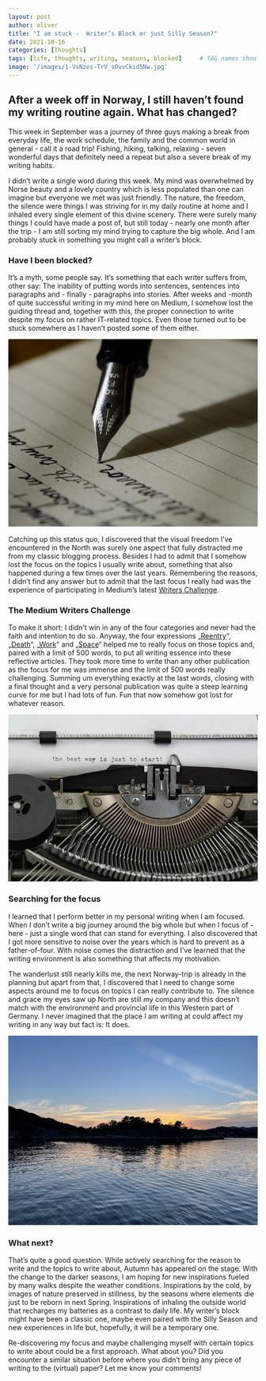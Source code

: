 ```yaml
---
layout: post
author: oliver
title: "I am stuck -  Writer’s Block or just Silly Season?"
date: 2021-10-16
categories: [Thoughts]
tags: [life, thoughts, writing, seasons, blocked]     # TAG names should always be lowercase
image: '/images/1-VsNzos-TrV_sOvvCkid5Nw.jpg'
---
```


## After a week off in Norway, I still haven’t found my writing routine again. What has changed?

This week in September was a journey of three guys making a break from everyday life, the work schedule, the family and the common world in general - call it a road trip! Fishing, hiking, talking, relaxing - seven wonderful days that definitely need a repeat but also a severe break of my writing habits.

I didn’t write a single word during this week. My mind was overwhelmed by Norse beauty and a lovely country which is less populated than one can imagine but everyone we met was just friendly. The nature, the freedom, the silence were things I was striving for in my daily routine at home and I inhaled every single element of this divine scenery. There were surely many things I could have made a post of, but still today - nearly one month after the trip - I am still sorting my mind trying to capture the big whole. And I am probably stuck in something you might call a writer’s block.

### Have I been blocked?

It’s a myth, some people say. It’s something that each writer suffers from, other say: The inability of putting words into sentences, sentences into paragraphs and - finally - paragraphs into stories. After weeks and -month of quite successful writing in my mind here on Medium, I somehow lost the guiding thread and, together with this, the proper connection to write despite my focus on rather IT-related topics. Even those turned out to be stuck somewhere as I haven’t posted some of them either.

![Unsplash](../images/0-p1FNuTehtc8pBaHC.jpg)

Catching up this status quo, I discovered that the visual freedom I’ve encountered in the North was surely one aspect that fully distracted me from my classic blogging process. Besides I had to admit that I somehow lost the focus on the topics I usually write about, something that also happened during a few times over the last years. Remembering the reasons, I didn’t find any answer but to admit that the last focus I really had was the experience of participating in Medium’s latest [Writers Challenge](https://blog.medium.com/introducing-the-medium-writers-challenge-f8a95f6d17f).

### The Medium Writers Challenge

To make it short: I didn’t win in any of the four categories and never had the faith and intention to do so. Anyway, the four expressions „[Reentry](https://medium.com/readers-digests/is-our-post-covid-working-life-here-to-stay-b431e627cd5)“, „[Death](https://medium.com/readers-digests/death-smiles-at-us-all-all-a-man-can-do-is-smile-back-974d73267d3b)“, „[Work](https://medium.com/readers-digests/you-are-not-your-resume-you-are-your-work-aead82052b00)“ and „[Space](https://medium.com/readers-digests/there-are-no-passengers-on-spaceship-earth-we-are-all-crew-bd3dd2b73bcf)“ helped me to really focus on those topics and, paired with a limit of 500 words, to put all writing essence into these reflective articles. They took more time to write than any other publication as the focus for me was immense and the limit of 500 words really challenging. Summing um everything exactly at the last words, closing with a final thought and a very personal publication was quite a steep learning curve for me but I had lots of fun. Fun that now somehow got lost for whatever reason.

![Unsplash](../images/1-yoPMAV3qQkmrn6svC82JKA.jpg)

### Searching for the focus

I learned that I perform better in my personal writing when I am focused. When I don’t write a big journey around the big whole but when I focus of - here - just a single word that can stand for everything. I also discovered that I got more sensitive to noise over the years which is hard to prevent as a father-of-four. With noise comes the distraction and I’ve learned that the writing environment is also something that affects my motivation.

The wanderlust still nearly kills me, the next Norway-trip is already in the planning but apart from that, I discovered that I need to change some aspects around me to focus on topics I can really contribute to. The silence and grace my eyes saw up North are still my company and this doesn’t match with the environment and provincial life in this Western part of Germany. I never imagined that the place I am writing at could affect my writing in any way but fact is: It does.

![Nature. Focus. Photo Courtesy of author](../images/1-LPS-hGqvY373u31vWDuepQ.jpg)

### What next?

That’s quite a good question. While actively searching for the reason to write and the topics to write about, Autumn has appeared on the stage. With the change to the darker seasons, I am hoping for new inspirations fueled by many walks despite the weather conditions. Inspirations by the cold, by images of nature preserved in stillness, by the seasons where elements die just to be reborn in next Spring. Inspirations of inhaling the outside world that recharges my batteries as a contrast to daily life. My writer’s block might have been a classic one, maybe even paired with the Silly Season and new experiences in life but, hopefully, it will be a temporary one.

Re-discovering my focus and maybe challenging myself with certain topics to write about could be a first approach. What about you? Did you encounter a similar situation before where you didn’t bring any piece of writing to the (virtual) paper? Let me know your comments!